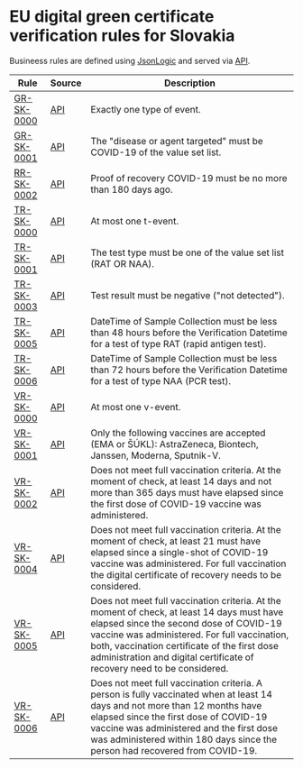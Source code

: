 # EU digital green certificate verification rules for Slovakia

Busineess rules are defined using [JsonLogic](https://jsonlogic.com) and served via [API](https://dgca-businessrule-service.ezdrav.si/rules/SK).

| Rule | Source | Description |
| ---- | ------ | ----------- |
| [GR-SK-0000](GR-SK-0000.json) | [API](https://dgca-businessrule-service.ezdrav.si/rules/SK/5f5c6a34b387b3150930873f268871d37e91b6dd055fe9e89f5e82cb0d35fb17) | Exactly one type of event. |
| [GR-SK-0001](GR-SK-0001.json) | [API](https://dgca-businessrule-service.ezdrav.si/rules/SK/f52564edfa5cf902fd2b2323c17c50b13e74c7148574e12b9d0833aa3436ef3b) | The "disease or agent targeted" must be COVID-19 of the value set list. |
| [RR-SK-0002](RR-SK-0002.json) | [API](https://dgca-businessrule-service.ezdrav.si/rules/SK/09f483bee5076dca1918a7f684cbb4b7de52a516e8d68916020743240ada02e4) | Proof of recovery COVID-19 must be no more than 180 days ago. |
| [TR-SK-0000](TR-SK-0000.json) | [API](https://dgca-businessrule-service.ezdrav.si/rules/SK/b8af5f999a5d248cc406622ad4e5f363c3c1b6fc1638bde629f73a5d06e78904) | At most one t-event. |
| [TR-SK-0001](TR-SK-0001.json) | [API](https://dgca-businessrule-service.ezdrav.si/rules/SK/dafdfe64cc14326df56581f37767a1bde02d2296575471aa13a8135e8ca8b818) | The test type must be one of the value set list (RAT OR NAA). |
| [TR-SK-0003](TR-SK-0003.json) | [API](https://dgca-businessrule-service.ezdrav.si/rules/SK/38141e01e1cebb11ba0ade3f6a6ccc7dd1f97a68742525359deb493025ce6e5d) | Test result must be negative ("not detected"). |
| [TR-SK-0005](TR-SK-0005.json) | [API](https://dgca-businessrule-service.ezdrav.si/rules/SK/7d8376941f4d5d7e6970233143103057b3ff132718f5898a0805f69ed3774d15) | DateTime of Sample Collection must be less than 48 hours before the Verification Datetime for a test of type RAT (rapid antigen test). |
| [TR-SK-0006](TR-SK-0006.json) | [API](https://dgca-businessrule-service.ezdrav.si/rules/SK/9c8279bd6bca6913504473eec9747ec49f491f59e5d3b6afdc587589bf573f5f) | DateTime of Sample Collection must be less than 72 hours before the Verification Datetime for a test of type NAA (PCR test). |
| [VR-SK-0000](VR-SK-0000.json) | [API](https://dgca-businessrule-service.ezdrav.si/rules/SK/774604968fe2aa2cac2e9f8fcecf0f14694749064fecb3baf14c8c33d21f4aa7) | At most one v-event. |
| [VR-SK-0001](VR-SK-0001.json) | [API](https://dgca-businessrule-service.ezdrav.si/rules/SK/cb64830855f7ca48b5fd8fad623a15d9ffb904f59f73784ad59a55273ff55059) | Only the following vaccines are accepted (EMA or ŠÚKL): AstraZeneca, Biontech, Janssen, Moderna, Sputnik-V. |
| [VR-SK-0002](VR-SK-0002.json) | [API](https://dgca-businessrule-service.ezdrav.si/rules/SK/7106a2f9606e8b836fb59f53e1fb95d61d449c099a74ee31977ec283625ed4e8) | Does not meet full vaccination criteria. At the moment of check, at least 14 days and not more than 365 days must have elapsed since the first dose of COVID-19 vaccine was administered. |
| [VR-SK-0004](VR-SK-0004.json) | [API](https://dgca-businessrule-service.ezdrav.si/rules/SK/abdf2845b1836c277c73334d66761ed5a5ca6afad336a8c2e097e5be7987bc21) | Does not meet full vaccination criteria. At the moment of check, at least 21 must have elapsed since a single-shot of COVID-19 vaccine was administered. For full vaccination the digital certificate of recovery needs to be considered. |
| [VR-SK-0005](VR-SK-0005.json) | [API](https://dgca-businessrule-service.ezdrav.si/rules/SK/888d09092f72e2fc217d42032382cdd1ec8a7cddd0dc36d903982a6daf9c0c86) | Does not meet full vaccination criteria. At the moment of check, at least 14 days must have elapsed since the second dose of COVID-19 vaccine was administered. For full vaccination, both, vaccination certificate of the first dose administration and digital certificate of recovery need to be considered. |
| [VR-SK-0006](VR-SK-0006.json) | [API](https://dgca-businessrule-service.ezdrav.si/rules/SK/7be5794863d8d440e87501600efb319170066d2bf4a3312c0450194b73c7f40e) | Does not meet full vaccination criteria. A person is fully vaccinated when at least 14 days and not more than 12 months have elapsed since the first dose of COVID-19 vaccine was administered and the first dose was administered within 180 days since the person had recovered from COVID-19. |
